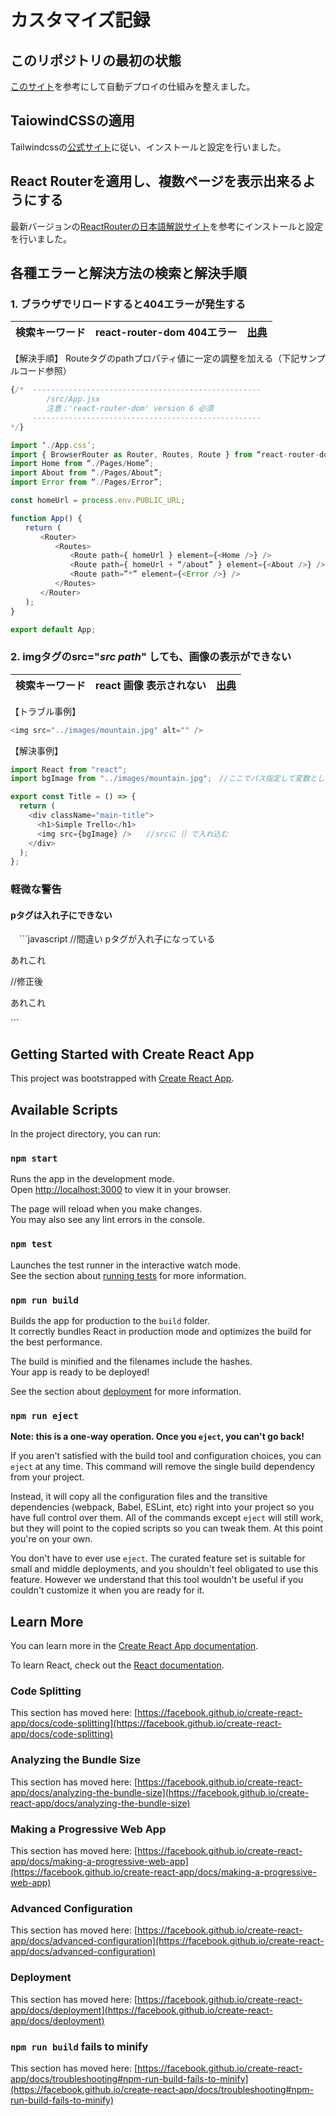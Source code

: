 # カスタマイズ記録

## このリポジトリの最初の状態

[このサイト](https://qiita.com/tat_mae084/items/745761eee6cd1d42949d)を参考にして自動デプロイの仕組みを整えました。

## TaiowindCSSの適用

Tailwindcssの[公式サイト](https://tailwindcss.com/docs/guides/create-react-app)に従い、インストールと設定を行いました。

## React Routerを適用し、複数ページを表示出来るようにする

最新バージョンの[ReactRouterの日本語解説サイト](https://ralacode.com/blog/post/how-to-use-react-router/)を参考にインストールと設定を行いました。

## 各種エラーと解決方法の検索と解決手順

### 1. ブラウザでリロードすると404エラーが発生する

|検索キーワード|react-router-dom 404エラー|[出典](https://kubogen.com/web-programing-299/)
---- | ---- | ----

【解決手順】
Routeタグのpathプロパティ値に一定の調整を加える（下記サンプルコード参照）

```javascript
{/*  ---------------------------------------------------
        /src/App.jsx  
        注意；'react-router-dom' version 6 必須
     ---------------------------------------------------
*/}

import ‘./App.css’;
import { BrowserRouter as Router, Routes, Route } from “react-router-dom”;
import Home from “./Pages/Home”;
import About from “./Pages/About”;
import Error from “./Pages/Error”;

const homeUrl = process.env.PUBLIC_URL;

function App() {
　　return (
　　　　<Router>
　　　　　　<Routes>
　　　　　　　　<Route path={ homeUrl } element={<Home />} />
　　　　　　　　<Route path={ homeUrl + “/about” } element={<About />} />
　　　　　　　　<Route path=”*” element={<Error />} />
　　　　　　</Routes>
　　　　</Router>
　　);
}

export default App;
```

### 2. imgタグのsrc="<i>src path</i>" しても、画像の表示ができない

|検索キーワード|react 画像 表示されない|[出典](http://shincode.info/2021/08/17/cant-display-image-with-react/)
---- | ---- | ----

【トラブル事例】

```javascript
<img src="../images/mountain.jpg" alt="" />
```

【解決事例】

```javascript
import React from "react";
import bgImage from "../images/mountain.jpg";　//ここでパス指定して変数として利用する

export const Title = () => {
  return (
    <div className="main-title">
      <h1>Simple Trello</h1>
      <img src={bgImage} />　　//srcに｛｝で入れ込む
    </div>
  );
};
```
### 軽微な警告

#### pタグは入れ子にできない

　```javascript
 //間違い pタグが入れ子になっている
 <p>
   <p>あれこれ</p>
 </p>
 
 //修正後
 <div>
   <p>あれこれ</p>
 </div>
 ```

## Getting Started with Create React App

This project was bootstrapped with [Create React App](https://github.com/facebook/create-react-app).

## Available Scripts

In the project directory, you can run:

### `npm start`

Runs the app in the development mode.\
Open [http://localhost:3000](http://localhost:3000) to view it in your browser.

The page will reload when you make changes.\
You may also see any lint errors in the console.

### `npm test`

Launches the test runner in the interactive watch mode.\
See the section about [running tests](https://facebook.github.io/create-react-app/docs/running-tests) for more information.

### `npm run build`

Builds the app for production to the `build` folder.\
It correctly bundles React in production mode and optimizes the build for the best performance.

The build is minified and the filenames include the hashes.\
Your app is ready to be deployed!

See the section about [deployment](https://facebook.github.io/create-react-app/docs/deployment) for more information.

### `npm run eject`

**Note: this is a one-way operation. Once you `eject`, you can't go back!**

If you aren't satisfied with the build tool and configuration choices, you can `eject` at any time. This command will remove the single build dependency from your project.

Instead, it will copy all the configuration files and the transitive dependencies (webpack, Babel, ESLint, etc) right into your project so you have full control over them. All of the commands except `eject` will still work, but they will point to the copied scripts so you can tweak them. At this point you're on your own.

You don't have to ever use `eject`. The curated feature set is suitable for small and middle deployments, and you shouldn't feel obligated to use this feature. However we understand that this tool wouldn't be useful if you couldn't customize it when you are ready for it.

## Learn More

You can learn more in the [Create React App documentation](https://facebook.github.io/create-react-app/docs/getting-started).

To learn React, check out the [React documentation](https://reactjs.org/).

### Code Splitting

This section has moved here: [https://facebook.github.io/create-react-app/docs/code-splitting](https://facebook.github.io/create-react-app/docs/code-splitting)

### Analyzing the Bundle Size

This section has moved here: [https://facebook.github.io/create-react-app/docs/analyzing-the-bundle-size](https://facebook.github.io/create-react-app/docs/analyzing-the-bundle-size)

### Making a Progressive Web App

This section has moved here: [https://facebook.github.io/create-react-app/docs/making-a-progressive-web-app](https://facebook.github.io/create-react-app/docs/making-a-progressive-web-app)

### Advanced Configuration

This section has moved here: [https://facebook.github.io/create-react-app/docs/advanced-configuration](https://facebook.github.io/create-react-app/docs/advanced-configuration)

### Deployment

This section has moved here: [https://facebook.github.io/create-react-app/docs/deployment](https://facebook.github.io/create-react-app/docs/deployment)

### `npm run build` fails to minify

This section has moved here: [https://facebook.github.io/create-react-app/docs/troubleshooting#npm-run-build-fails-to-minify](https://facebook.github.io/create-react-app/docs/troubleshooting#npm-run-build-fails-to-minify)
